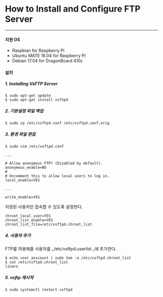 # How to Install and Configure FTP Server
---

#### 지원 OS
- Raspbian for Raspberry Pi
- Ubuntu MATE 16.04 for Raspberry Pi
- Debian 17.04 for DragonBoard 410c

#### 설치
##### 1. Installing VsFTP Server 
```
$ sudo apt-get update
$ sudo apt-get install vsftpd
```
##### 2. 기본설정 파일 백업
```
$ sudo cp /etc/vsftpd.conf /etc/vsftpd.conf.orig
```

##### 3. 환경 파일 편집
 
```
$ sudo vim /etc/vsftpd.conf
```

```
...

# Allow anonymous FTP? (Disabled by default).
anonymous_enable=NO
#
# Uncomment this to allow local users to log in.
local_enable=YES

...

write_enable=YES
```

지정된 사용자만 접속할 수 있도록 설정한다.
```
chroot_local_user=YES
chroot_list_enable=YES
chroot_list_file=/etc/vsftpd.chroot_list
```

##### 4. 사용자 추가
FTP를 허용해줄 사용자를 _/etc/vsftpd.userlist _에 추가한다.
```
$ echo user_asscount | sudo tee -a /etc/vsftpd.chroot_list
$ cat /etc/vsftpd.chroot_list
linaro
```

##### 5. vsftp 재시작
```
$ sudo systemctl restart vsftpd
```



